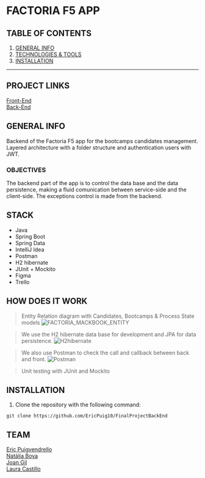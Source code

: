 FACTORIA F5 APP
============

## TABLE OF CONTENTS
1. [GENERAL INFO](#GENERAL-INFO)
2. [TECHNOLOGIES & TOOLS](#STACK)
3. [INSTALLATION](#INSTALLATION_)

***

## PROJECT LINKS

[Front-End](https://github.com/EricPuig10/FinalProjectFrontEnd.git)</br>
[Back-End](https://github.com/EricPuig10/FinalProjectBackEnd.git)

## GENERAL INFO
Backend of the Factoria F5 app for the bootcamps candidates management. Layered architecture with a folder structure and authentication users with JWT. 

### OBJECTIVES
The backend part of the app is to control the data base and the data persistence, making a fluid comunication between service-side and the client-side.
The exceptions control is made from the backend.

## STACK
- Java
- Spring Boot
- Spring Data
- IntelliJ Idea
- Postman
- H2 hibernate
- JUnit + Mockito
- Figma
- Trello


## HOW DOES IT WORK
>Entity Relation diagram with Candidates, Bootcamps & Process State models
![FACTORIA_MACKBOOK_ENTITY](https://user-images.githubusercontent.com/102957525/192268919-2018cc02-d1ac-455b-9013-8ce92805b80b.png)

>We use the H2 hibernate data base for development and JPA for data persistence.
![H2hibernate](https://user-images.githubusercontent.com/102729704/192353838-2352512f-5397-491b-bc96-8fd83e1aa667.jpg)

>We also use Postman to check the call and callback between back and front.
![Postman](https://user-images.githubusercontent.com/102729704/192353881-cb8cd986-dfc1-4b2b-b190-9d15bd2d9a75.jpg)

>Unit testing with JUnit and Mockito


## INSTALLATION

1. Clone the repository with the following command:  
```
git clone https://github.com/EricPuig10/FinalProjectBackEnd
```

## TEAM

[Eric Puigvendrello ](https://github.com/EricPuig10)<br>
[Natàlia Boya ](https://github.com/nboyaroca)<br>
[Joan Gil ](https://github.com/jilbosch)<br>
[Laura Castillo ](https://github.com/laucasdu)<br>
